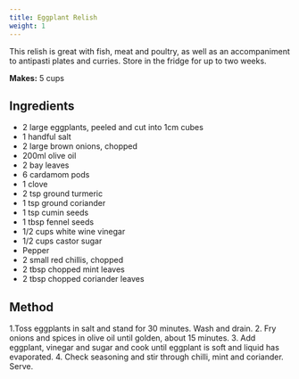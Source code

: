 ```yaml
---
title: Eggplant Relish
weight: 1
---
```


This relish is great with fish, meat and poultry, as well as an accompaniment to antipasti plates and curries. Store in the fridge for up to two weeks.

**Makes:** 5 cups

Ingredients
-----------
- 2 large eggplants, peeled and cut into 1cm cubes
- 1 handful salt
- 2 large brown onions, chopped
- 200ml olive oil
- 2 bay leaves
- 6 cardamom pods
- 1 clove
- 2 tsp ground turmeric
- 1 tsp ground coriander
- 1 tsp cumin seeds
- 1 tbsp fennel seeds
- 1/2 cups white wine vinegar
- 1/2 cups castor sugar
- Pepper
- 2 small red chillis, chopped
- 2 tbsp chopped mint leaves
- 2 tbsp chopped coriander leaves

Method
------
1.Toss eggplants in salt and stand for 30 minutes. Wash and drain.
2. Fry onions and spices in olive oil until golden, about 15 minutes.
3. Add eggplant, vinegar and sugar and cook until eggplant is soft and liquid has evaporated.
4. Check seasoning and stir through chilli, mint and coriander. Serve.
